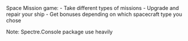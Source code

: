 <Description>
  Space Mission game: - Take different types of missions - Upgrade and repair your ship - Get bonuses depending on which spacecraft type you chose
    
  
  Note: Spectre.Console package use heavily
</Description>
